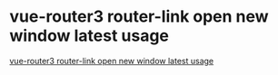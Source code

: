 # vue-router3 router-link open new window latest usage
[vue-router3 router-link open new window latest usage](https://aiwithcloud.com/2022/09/16/vue_router3_router_link_open_new_window_latest_usage/)